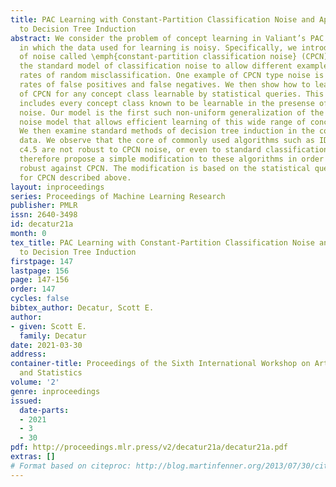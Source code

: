 ```yaml
---
title: PAC Learning with Constant-Partition Classification Noise and Applications
  to Decision Tree Induction
abstract: We consider the problem of concept learning in Valiant’s PAC learning model
  in which the data used for learning is noisy. Specifically, we introduce a new model
  of noise called \emph{constant-partition classification noise} (CPCN) which generalizes
  the standard model of classification noise to allow different examples to have different
  rates of random misclassification. One example of CPCN type noise is data with differing
  rates of false positives and false negatives. We then show how to learn in the presense
  of CPCN for any concept class learnable by statistical queries. This set of classes
  includes every concept class known to be learnable in the presense of standard classification
  noise. Our model is the first such non-uniform generalization of the standard classification
  noise model that allows efficient learning of this wide range of concept classes.
  We then examine standard methods of decision tree induction in the context of noisy
  data. We observe that the core of commonly used algorithms such as ID3, CART and
  c4.5 are not robust to CPCN noise, or even to standard classification noise. We
  therefore propose a simple modification to these algorithms in order to make them
  robust against CPCN. The modification is based on the statistical query techniques
  for CPCN described above.
layout: inproceedings
series: Proceedings of Machine Learning Research
publisher: PMLR
issn: 2640-3498
id: decatur21a
month: 0
tex_title: PAC Learning with Constant-Partition Classification Noise and Applications
  to Decision Tree Induction
firstpage: 147
lastpage: 156
page: 147-156
order: 147
cycles: false
bibtex_author: Decatur, Scott E.
author:
- given: Scott E.
  family: Decatur
date: 2021-03-30
address:
container-title: Proceedings of the Sixth International Workshop on Artificial Intelligence
  and Statistics
volume: '2'
genre: inproceedings
issued:
  date-parts:
  - 2021
  - 3
  - 30
pdf: http://proceedings.mlr.press/v2/decatur21a/decatur21a.pdf
extras: []
# Format based on citeproc: http://blog.martinfenner.org/2013/07/30/citeproc-yaml-for-bibliographies/
---
```

